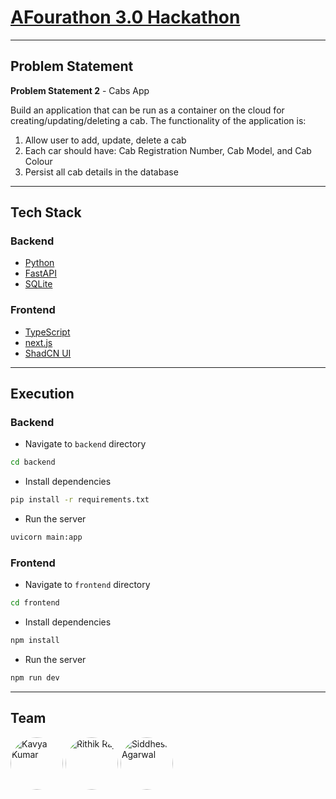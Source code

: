 # [AFourathon 3.0 Hackathon](https://unstop.com/hackathons/30-hackathon-afour-technologies-private-limited-682170)

____


## Problem Statement

**Problem Statement 2** - Cabs App

Build an application that can be run as a container on the cloud for creating/updating/deleting a cab. The functionality of the application is:

1. Allow user to add, update, delete a cab
2. Each car should have: Cab Registration Number, Cab Model, and Cab Colour
3. Persist all cab details in the database

____

## Tech Stack

### Backend

- [Python](https://www.python.org/)
- [FastAPI](https://fastapi.tiangolo.com/)
- [SQLite](https://www.sqlite.org/index.html)

### Frontend

- [TypeScript](https://www.typescriptlang.org/)
- [next.js](https://nextjs.org/)
- [ShadCN UI](https://ui.shadcn.com/)

____

## Execution

### Backend

- Navigate to `backend` directory
```bash
cd backend
```

- Install dependencies
```bash
pip install -r requirements.txt
```

- Run the server
```bash
uvicorn main:app
```

### Frontend

- Navigate to `frontend` directory
```bash
cd frontend
```

- Install dependencies
```bash
npm install
```

- Run the server
```bash
npm run dev
```

____

## Team

<div style="align:inline">
    <img alt="Kavya Kumar" src="https://github.com/kavyakkumar.png" width="84" style="border-radius: 4rem"/>
    <img alt="Rithik Raj" src="https://github.com/RithikRaj64.png" width="84" style="border-radius: 4rem"/>
    <img alt="Siddhesh Agarwal" src="https://github.com/Siddhesh-Agarwal.png" width="84" style="border-radius: 4rem"/>
</div>
